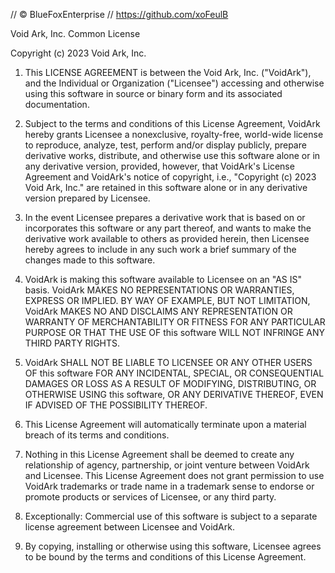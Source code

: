 // © BlueFoxEnterprise
// https://github.com/xoFeulB

Void Ark, Inc. Common License

Copyright (c) 2023 Void Ark, Inc.

1. This LICENSE AGREEMENT is between the Void Ark, Inc. ("VoidArk"), and the Individual or Organization ("Licensee") accessing and otherwise using this software in source or binary form and its associated documentation.

2. Subject to the terms and conditions of this License Agreement, VoidArk hereby grants Licensee a nonexclusive, royalty-free, world-wide license to reproduce, analyze, test, perform and/or display publicly, prepare derivative works, distribute, and otherwise use this software alone or in any derivative version, provided, however, that VoidArk's License Agreement and VoidArk's notice of copyright, i.e., "Copyright (c) 2023 Void Ark, Inc." are retained in this software alone or in any derivative version prepared by Licensee.

3. In the event Licensee prepares a derivative work that is based on or incorporates this software or any part thereof, and wants to make the derivative work available to others as provided herein, then Licensee hereby agrees to include in any such work a brief summary of the changes made to this software.

4. VoidArk is making this software available to Licensee on an "AS IS" basis. VoidArk MAKES NO REPRESENTATIONS OR WARRANTIES, EXPRESS OR IMPLIED. BY WAY OF EXAMPLE, BUT NOT LIMITATION, VoidArk MAKES NO AND DISCLAIMS ANY REPRESENTATION OR WARRANTY OF MERCHANTABILITY OR FITNESS FOR ANY PARTICULAR PURPOSE OR THAT THE USE OF this software WILL NOT INFRINGE ANY THIRD PARTY RIGHTS.

5. VoidArk SHALL NOT BE LIABLE TO LICENSEE OR ANY OTHER USERS OF this software FOR ANY INCIDENTAL, SPECIAL, OR CONSEQUENTIAL DAMAGES OR LOSS AS A RESULT OF MODIFYING, DISTRIBUTING, OR OTHERWISE USING this software, OR ANY DERIVATIVE THEREOF, EVEN IF ADVISED OF THE POSSIBILITY THEREOF.

6. This License Agreement will automatically terminate upon a material breach of its terms and conditions.

7. Nothing in this License Agreement shall be deemed to create any relationship of agency, partnership, or joint venture between VoidArk and Licensee. This License Agreement does not grant permission to use VoidArk trademarks or trade name in a trademark sense to endorse or promote products or services of Licensee, or any third party.

8. Exceptionally: Commercial use of this software is subject to a separate license agreement between Licensee and VoidArk.

9. By copying, installing or otherwise using this software, Licensee agrees to be bound by the terms and conditions of this License Agreement.
